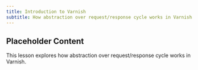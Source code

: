 ```yaml
---
title: Introduction to Varnish
subtitle: How abstraction over request/response cycle works in Varnish
---
```


## Placeholder Content

This lesson explores how abstraction over request/response cycle works in Varnish. 